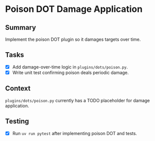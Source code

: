# Poison DOT Damage Application

## Summary
Implement the poison DOT plugin so it damages targets over time.

## Tasks
- [x] Add damage-over-time logic in `plugins/dots/poison.py`.
- [x] Write unit test confirming poison deals periodic damage.

## Context
`plugins/dots/poison.py` currently has a TODO placeholder for damage application.

## Testing
- [x] Run `uv run pytest` after implementing poison DOT and tests.
